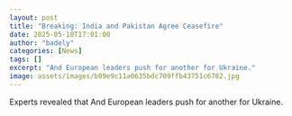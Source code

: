 ```yaml
---
layout: post
title: "Breaking: India and Pakistan Agree Ceasefire"
date: 2025-05-10T17:01:00
author: "badely"
categories: [News]
tags: []
excerpt: "And European leaders push for another for Ukraine."
image: assets/images/b09e9c11a0635bdc709ffb43751c6782.jpg
---
```


Experts revealed that And European leaders push for another for Ukraine.

